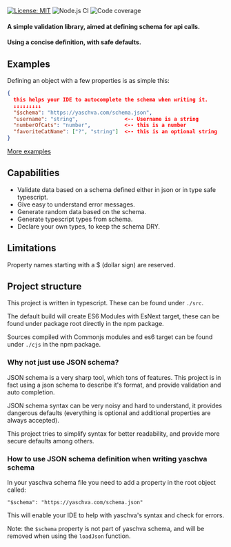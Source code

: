 [![License: MIT](https://img.shields.io/badge/License-MIT-green.svg)](https://opensource.org/licenses/MIT)
![Node.js CI](https://github.com/mmagyar/yaschva/workflows/Node.js%20CI/badge.svg?branch=master)
![Code coverage](https://img.shields.io/codecov/c/github/mmagyar/yaschva)

#### A simple validation library, aimed at defining schema for api calls.
#### Using a concise definition, with safe defaults.

## Examples
Defining an object with a few properties is as simple this:
```json
{
  this helps your IDE to autocomplete the schema when writing it.
  ↓↓↓↓↓↓↓↓↓
  "$schema": "https://yaschva.com/schema.json",
  "username": "string",               <-- Username is a string
  "numberOfCats": "number",           <-- this is a number
  "favoriteCatName": ["?", "string"]  <-- this is an optional string
}
```
[More examples](https://github.com/mmagyar/yaschva/tree/master/examples)

## Capabilities

- Validate data based on a schema defined either in json or in type safe typescript.
- Give easy to understand error messages.
- Generate random data based on the schema.
- Generate typescript types from schema.
- Declare your own types, to keep the schema DRY.

## Limitations

Property names starting with a $ (dollar sign) are reserved.


## Project structure
This project is written in typescript. These can be found under `./src`.

The default build will create ES6 Modules with EsNext target,
these can be found under package root directly in the npm package.

Sources compiled with Commonjs modules and es6 target can be found under `./cjs` in the npm package.

### Why not just use JSON schema?

JSON schema is a very sharp tool, which tons of features.
This project is in fact using a json schema to describe it's format, and provide validation and auto completion.

JSON schema syntax can be very noisy and hard to understand, it provides dangerous defaults (everything is optional and additional properties are always accepted).

This project tries to simplify syntax for better readability, and provide more secure defaults among others.

### How to use JSON schema definition when writing yaschva schema

In your yaschva schema file you need to add a property in the root object called:

`"$schema": "https://yaschva.com/schema.json"`

This will enable your IDE to help with yaschva's syntax and check for errors.

Note: the `$schema` property is not part of yaschva schema, and will be removed when using the `loadJson` function.
